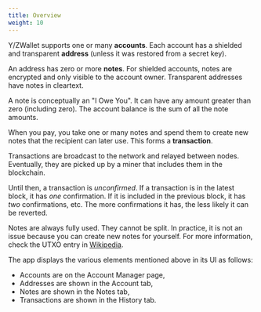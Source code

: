 ```yaml
---
title: Overview
weight: 10
---
```


Y/ZWallet supports one or many **accounts**. 
Each account has a shielded and transparent **address** (unless it was restored from a secret key).

An address has zero or more **notes**. For shielded accounts, notes are encrypted and only visible to the
account owner. Transparent addresses have notes in cleartext.

A note is conceptually an "I Owe You". It can have any amount greater than zero (including zero).
The account balance is the sum of all the note amounts.

When you pay, you take one or many notes and spend them to create new notes that 
the recipient can later use. This forms a **transaction**.

Transactions are broadcast to the network and relayed between nodes. 
Eventually, they are picked up by a miner that includes them in the blockchain.

Until then, a transaction is *unconfirmed*. If a transaction is in
the latest block, it has *one* confirmation. If it is included in the 
previous block, it has *two* confirmations, etc. The more confirmations
it has, the less likely it can be reverted. 

Notes are always fully used. They cannot be split. In practice, it is not an issue because you
can create new notes for yourself. For more information, check the UTXO entry in
[Wikipedia](https://en.wikipedia.org/wiki/Unspent_transaction_output).

The app displays the various elements mentioned above in its UI as follows:

- Accounts are on the Account Manager page,
- Addresses are shown in the Account tab,
- Notes are shown in the Notes tab,
- Transactions are shown in the History tab.
